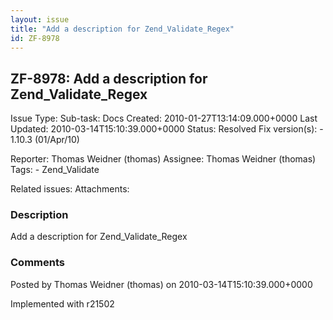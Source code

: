 ```yaml
---
layout: issue
title: "Add a description for Zend_Validate_Regex"
id: ZF-8978
---
```


ZF-8978: Add a description for Zend\_Validate\_Regex
----------------------------------------------------

 Issue Type: Sub-task: Docs Created: 2010-01-27T13:14:09.000+0000 Last Updated: 2010-03-14T15:10:39.000+0000 Status: Resolved Fix version(s): - 1.10.3 (01/Apr/10)
 
 Reporter:  Thomas Weidner (thomas)  Assignee:  Thomas Weidner (thomas)  Tags: - Zend\_Validate
 
 Related issues: 
 Attachments: 
### Description

Add a description for Zend\_Validate\_Regex

 

 

### Comments

Posted by Thomas Weidner (thomas) on 2010-03-14T15:10:39.000+0000

Implemented with r21502

 

 